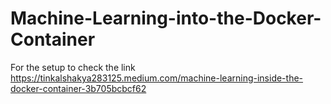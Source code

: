 # Machine-Learning-into-the-Docker-Container
For the setup to check the link
https://tinkalshakya283125.medium.com/machine-learning-inside-the-docker-container-3b705bcbcf62


